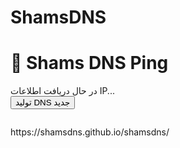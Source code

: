 # ShamsDNS
<!DOCTYPE html>
<html lang="fa">
<head>
  <meta charset="UTF-8">
  <title>Shams DNS</title>
  <link rel="stylesheet" href="style.css">
</head>
<body>
  <h1>🔐 Shams DNS Ping</h1>
  <div id="info">در حال دریافت اطلاعات IP...</div>
  <button onclick="generateDNS()">تولید DNS جدید</button>
  <pre id="result"></pre>
  <script src="script.js"></script>
</body>
</html>
https://shamsdns.github.io/shamsdns/
